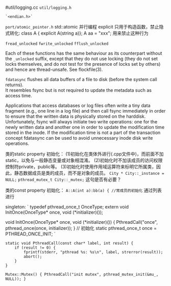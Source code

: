 #util/logging.cc
`util/logging.h`

    `<endian.h>`
`port/atomic_pointer.h`
    std::atomic 并行编程
    explicit 只用于构造函数，禁止隐式转化:
        class A { explicit A(string a)};  A aa = "xxx"; 用来禁止这种行为

`fread_unlocked`
`fwrite_unlocked`
`fflush_unlocked`

Each  of  these functions has the same behaviour as its counterpart without the `_unlocked` suffix, 
except that they do not use locking 
(they do not set locks themselves, and do not test for the presence  of  locks  set  by others) 
and hence are thread-unsafe.  See flockfile(3).


`fdatasync`
flushes all data buffers of a file to disk (before the system call returns).  
It resembles fsync but is not required to update the metadata such as access time.

Applications that access databases or log files often write a tiny data fragment 
(e.g., one line in a log file)
and  then call fsync immediately in order to ensure that the written data is physically stored on the harddisk.
Unfortunately, fsync will always initiate two write operations: 
one for the newly written data and another  one in  order  to  update  the modification time stored in the inode. 
If the modification time is not a part of the transaction concept fdatasync can be used to avoid unnecessary inode disk write operations.


类的static property 初始化： 
(1)初始化在类体外进行(.cpp文件中)，而前面不加static，以免与一般静态变量或对象相混淆。
(2)初始化时不加该成员的访问权限控制符private，public等。
(3)初始化时使用作用域运算符来标明它所属类，因此，静态数据成员是类的成员，而不是对象的成员。
`City * City::_instance = NULL;`
`pthread_mutex_t City::_mutex;` 这句是否有必要？

类的const property 初始化：
`A::A(int a):bb(a) { //常成员的初始化` 通过列表进行


singleton:
`
typedef pthread_once_t OnceType;
extern void InitOnce(OnceType* once, void (*initializer)());

void InitOnce(OnceType* once, void (*initializer)()) {
  PthreadCall("once", pthread_once(once, initializer));
}
// 初始化
static pthread_once_t once = PTHREAD_ONCE_INIT; 
`



```
static void PthreadCall(const char* label, int result) {
    if (result != 0) {
        fprintf(stderr, "pthread %s: %s\n", label, strerror(result));
        abort();
    }
}

Mutex::Mutex() { PthreadCall("init mutex", pthread_mutex_init(&mu_, NULL)); }
```



